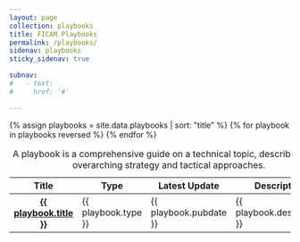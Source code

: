 ```yaml
---
layout: page
collection: playbooks
title: FICAM Playbooks 
permalink: /playbooks/
sidenav: playbooks
sticky_sidenav: true

subnav:
#   - text: 
#     href: '#'

---
```


  <table class="usa-table usa-table--borderless playbooks-table">
    <caption>
      A playbook is a comprehensive guide on a technical topic, describing both overarching strategy and tactical approaches.
    </caption>
    <thead class="usa-sr">
    <tr>
      <th data-sortable="true" scope="col" role="columnheader" aria-sort="descending">Title</th>
      <th data-sortable="true" scope="col" role="columnheader">Type</th>
      <th data-sortable="true" scope="col" role="columnheader">Latest Update</th>
      <th data-sortable="true" scope="col" role="columnheader">Description</th>
    </tr>
    </thead>
    <tbody>
    <!-- Exclude external playbooks for now, only two listed in external_playbooks.yml and are WIP -->
    {% assign playbooks = site.data.playbooks | sort: "title" %}
    {% for playbook in playbooks reversed %}
    <tr>
      <th scope="row" ><a href="{{ playbook.url | relative_url }}" target="_blank" rel="noopener noreferrer" title="playbook.title">{{ playbook.title }}</a></th>
      <td>{{ playbook.type }}</td>
      <td><a date="playbook.pubdate">{{ playbook.pubdate }}</a></td >
      <td>{{ playbook.description }}</td>
    </tr>
    {% endfor %}
    </tbody>
  </table>
  <div
    class="usa-sr-only usa-table__announcement-region"
    aria-live="polite"
  ></div>